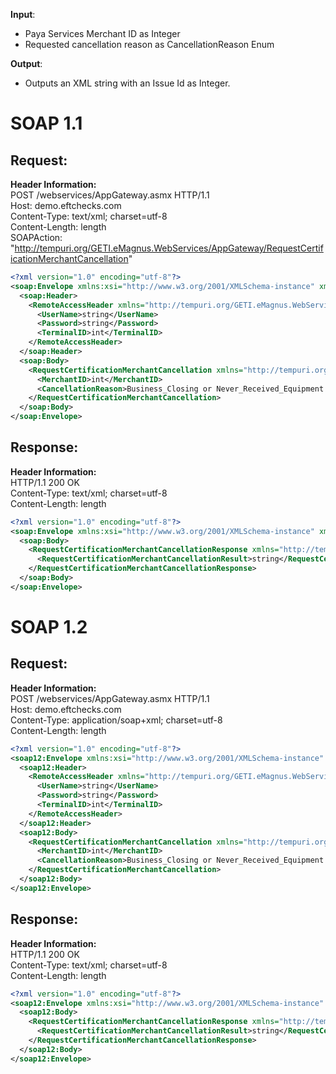   **Input**:
  - Paya Services Merchant ID as Integer
  - Requested cancellation reason as CancellationReason Enum
  
  **Output**:  
  - Outputs an XML string with an Issue Id as Integer.

# SOAP 1.1
## Request:
**Header Information:**  
POST /webservices/AppGateway.asmx HTTP/1.1  
Host: demo.eftchecks.com  
Content-Type: text/xml; charset=utf-8  
Content-Length: length  
SOAPAction: "http://tempuri.org/GETI.eMagnus.WebServices/AppGateway/RequestCertificationMerchantCancellation"


```XML
<?xml version="1.0" encoding="utf-8"?>
<soap:Envelope xmlns:xsi="http://www.w3.org/2001/XMLSchema-instance" xmlns:xsd="http://www.w3.org/2001/XMLSchema" xmlns:soap="http://schemas.xmlsoap.org/soap/envelope/">
  <soap:Header>
    <RemoteAccessHeader xmlns="http://tempuri.org/GETI.eMagnus.WebServices/AppGateway">
      <UserName>string</UserName>
      <Password>string</Password>
      <TerminalID>int</TerminalID>
    </RemoteAccessHeader>
  </soap:Header>
  <soap:Body>
    <RequestCertificationMerchantCancellation xmlns="http://tempuri.org/GETI.eMagnus.WebServices/AppGateway">
      <MerchantID>int</MerchantID>
      <CancellationReason>Business_Closing or Never_Received_Equipment or No_Reason_Given or Decline_Denied_Svc_per_ISO or Disgruntled_with_GETI or Equipment_Problems or ISO_Requested or No_Need_For_Service or Was_Not_Aware_of_Svc or Equipment_Not_Compatible or All_Fees_Too_High or Sold_Business_Or_Unknown_Owner or Business_Not_Open or Sales_Partner_Issue</CancellationReason>
    </RequestCertificationMerchantCancellation>
  </soap:Body>
</soap:Envelope>
```


## Response:
**Header Information:**  
HTTP/1.1 200 OK  
Content-Type: text/xml; charset=utf-8  
Content-Length: length  

```XML
<?xml version="1.0" encoding="utf-8"?>
<soap:Envelope xmlns:xsi="http://www.w3.org/2001/XMLSchema-instance" xmlns:xsd="http://www.w3.org/2001/XMLSchema" xmlns:soap="http://schemas.xmlsoap.org/soap/envelope/">
  <soap:Body>
    <RequestCertificationMerchantCancellationResponse xmlns="http://tempuri.org/GETI.eMagnus.WebServices/AppGateway">
      <RequestCertificationMerchantCancellationResult>string</RequestCertificationMerchantCancellationResult>
    </RequestCertificationMerchantCancellationResponse>
  </soap:Body>
</soap:Envelope>
```

# SOAP 1.2

## Request:
**Header Information:**  
POST /webservices/AppGateway.asmx HTTP/1.1  
Host: demo.eftchecks.com  
Content-Type: application/soap+xml; charset=utf-8  
Content-Length: length 
 
```XML
<?xml version="1.0" encoding="utf-8"?>
<soap12:Envelope xmlns:xsi="http://www.w3.org/2001/XMLSchema-instance" xmlns:xsd="http://www.w3.org/2001/XMLSchema" xmlns:soap12="http://www.w3.org/2003/05/soap-envelope">
  <soap12:Header>
    <RemoteAccessHeader xmlns="http://tempuri.org/GETI.eMagnus.WebServices/AppGateway">
      <UserName>string</UserName>
      <Password>string</Password>
      <TerminalID>int</TerminalID>
    </RemoteAccessHeader>
  </soap12:Header>
  <soap12:Body>
    <RequestCertificationMerchantCancellation xmlns="http://tempuri.org/GETI.eMagnus.WebServices/AppGateway">
      <MerchantID>int</MerchantID>
      <CancellationReason>Business_Closing or Never_Received_Equipment or No_Reason_Given or Decline_Denied_Svc_per_ISO or Disgruntled_with_GETI or Equipment_Problems or ISO_Requested or No_Need_For_Service or Was_Not_Aware_of_Svc or Equipment_Not_Compatible or All_Fees_Too_High or Sold_Business_Or_Unknown_Owner or Business_Not_Open or Sales_Partner_Issue</CancellationReason>
    </RequestCertificationMerchantCancellation>
  </soap12:Body>
</soap12:Envelope>
```

## Response:
**Header Information:**  
HTTP/1.1 200 OK  
Content-Type: text/xml; charset=utf-8  
Content-Length: length  

```XML
<?xml version="1.0" encoding="utf-8"?>
<soap12:Envelope xmlns:xsi="http://www.w3.org/2001/XMLSchema-instance" xmlns:xsd="http://www.w3.org/2001/XMLSchema" xmlns:soap12="http://www.w3.org/2003/05/soap-envelope">
  <soap12:Body>
    <RequestCertificationMerchantCancellationResponse xmlns="http://tempuri.org/GETI.eMagnus.WebServices/AppGateway">
      <RequestCertificationMerchantCancellationResult>string</RequestCertificationMerchantCancellationResult>
    </RequestCertificationMerchantCancellationResponse>
  </soap12:Body>
</soap12:Envelope>
```


